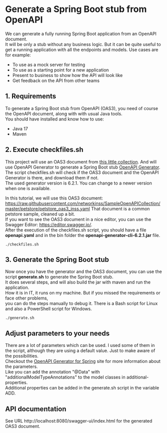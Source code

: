 # Generate a Spring Boot stub from OpenAPI
We can generate a fully running Spring Boot application from an OpenAPI document.  
It will be only a stub without any business logic.
But it can be quite useful to get a running application with all the endpoints and models.
Use cases are for example:
- To use as a mock server for testing
- To use as a starting point for a new application
- Present to business to show how the API will look like 
- Get feedback on the API from other teams
## 1. Requirements
To generate a Spring Boot stub from OpenAPI (OAS3), you need of course the OpenAPI document, along with with usual Java tools.  
You should have installed and know how to use:
- Java 17
- Maven
## 2. Execute checkfiles.sh
This project will use an OAS3 document from [this little collection]( https://github.com/networkinss/SampleOpenAPICollection[SampleOpenAPICollection).
And will use OpenAPI Generator to generate a Spring Boot stub [OpenAPI Generator](https://openapi-generator.tech/).  
The script checkfiles.sh will check if the OAS3 document and the OpenAPI Generator is there, and download them if not.  
The used generator version is 6.2.1. You can change to a newer version when one is available.

In this tutorial, we will use this OAS3 document: https://raw.githubusercontent.com/networkinss/SampleOpenAPICollection/master/petstore/petstore_oas3_inss.yaml
That document is a common petstore sample, cleaned up a bit.  
If you want to see the OAS3 document in a nice editor, you can use the Swagger Editor: https://editor.swagger.io/.    
After the execution of the checkfiles.sh script, you should have a file **openapi.yaml** and in the bin folder the **openapi-generator-cli-6.2.1.jar** file.  
```
./checkfiles.sh
```

## 3. Generate the Spring Boot stub
Now once you have the generator and the OAS3 document, you can use the script **generate.sh** to generate the Spring Boot stub.  
It does several steps, and will also build the jar with maven and run the application.  
How it is in IT, it runs on my machine. But if you missed the requirements or face other problems,   
you can do the steps manually to debug it.
There is a Bash script for Linux and also a PowerShell script for Windows.
```
./generate.sh
```

## Adjust parameters to your needs
There are a lot of parameters which can be used. I used some of them in the script, although they are using a default value.
Just to make aware of the possibilities.  
Checkout the [OpenAPI Generator for Spring](https://openapi-generator.tech/docs/generators/spring/) site for more information 
about the parameters.  
Like you can add the annotation "@Data" with "additionalModelTypeAnnotations" to the model classes in additional-properties.  
Additional properties can be added in the generate.sh script in the variable ADD.

## API documentation
See URL http://localhost:8080/swagger-ui/index.html for the generated OAS3 document. 